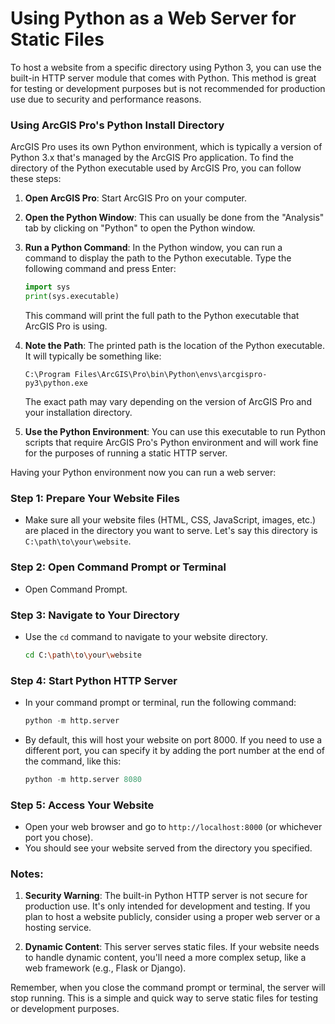 # Using Python as a Web Server for Static Files

To host a website from a specific directory using Python 3, you can use the built-in HTTP server module that comes with Python. This method is great for testing or development purposes but is not recommended for production use due to security and performance reasons.

### Using ArcGIS Pro's Python Install Directory

ArcGIS Pro uses its own Python environment, which is typically a version of Python 3.x that's managed by the ArcGIS Pro application. To find the directory of the Python executable used by ArcGIS Pro, you can follow these steps:

1. **Open ArcGIS Pro**: Start ArcGIS Pro on your computer.

2. **Open the Python Window**: This can usually be done from the "Analysis" tab by clicking on "Python" to open the Python window.

3. **Run a Python Command**: In the Python window, you can run a command to display the path to the Python executable. Type the following command and press Enter:
   
   ```python
   import sys
   print(sys.executable)
   ```

   This command will print the full path to the Python executable that ArcGIS Pro is using.

4. **Note the Path**: The printed path is the location of the Python executable. It will typically be something like:
   
   ```
   C:\Program Files\ArcGIS\Pro\bin\Python\envs\arcgispro-py3\python.exe
   ```

   The exact path may vary depending on the version of ArcGIS Pro and your installation directory.

5. **Use the Python Environment**: You can use this executable to run Python scripts that require ArcGIS Pro's Python environment and will work fine for the purposes of running a static HTTP server. 

Having your Python environment now you can run a web server:

### Step 1: Prepare Your Website Files
- Make sure all your website files (HTML, CSS, JavaScript, images, etc.) are placed in the directory you want to serve. Let's say this directory is `C:\path\to\your\website`.

### Step 2: Open Command Prompt or Terminal
- Open Command Prompt.

### Step 3: Navigate to Your Directory
- Use the `cd` command to navigate to your website directory.
  ```bash
  cd C:\path\to\your\website
  ```

### Step 4: Start Python HTTP Server
- In your command prompt or terminal, run the following command:
  ```python
  python -m http.server
  ```
- By default, this will host your website on port 8000. If you need to use a different port, you can specify it by adding the port number at the end of the command, like this:
  ```python
  python -m http.server 8080
  ```

### Step 5: Access Your Website
- Open your web browser and go to `http://localhost:8000` (or whichever port you chose).
- You should see your website served from the directory you specified.

### Notes:
  
1. **Security Warning**: The built-in Python HTTP server is not secure for production use. It's only intended for development and testing. If you plan to host a website publicly, consider using a proper web server or a hosting service.

2. **Dynamic Content**: This server serves static files. If your website needs to handle dynamic content, you'll need a more complex setup, like a web framework (e.g., Flask or Django).

Remember, when you close the command prompt or terminal, the server will stop running. This is a simple and quick way to serve static files for testing or development purposes.
